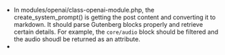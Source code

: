- In modules/openai/class-openai-module.php, the create_system_prompt() is getting the post content and converting it to markdown. It should parse Gutenberg blocks properly and retrieve certain details. For example, the `core/audio` block should be filtered and the audio shoudl be returned as an attribute.
- 